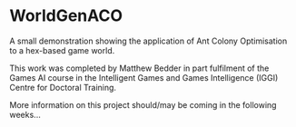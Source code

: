 # WorldGenACO
A small demonstration showing the application of Ant Colony Optimisation to a hex-based game world.

This work was completed by Matthew Bedder in part fulfilment of the Games AI course in the Intelligent Games and Games Intelligence (IGGI) Centre for Doctoral Training.

More information on this project should/may be coming in the following weeks...
